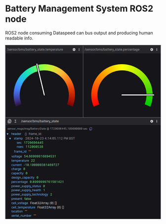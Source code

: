 # Battery Management System ROS2 node

ROS2 node consuming Dataspeed can bus output and producing human readable info.

![Foxglove display of temperature and battery percentage](./av_bms/docs/Temp_Battery_Foxglove.png)
